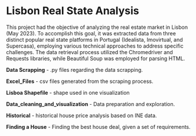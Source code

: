# Lisbon Real State Analysis

This project had the objective of analyzing the real estate market in Lisbon (May 2023). 
To accomplish this goal, it was extracted data from three distinct popular real state platforms in Portugal (Idealista, Imovirtual, and Supercasa), employing various technical approaches to address specific challenges. 
The data retrieval process utilized the Chromedriver and Requests libraries, while Beautiful Soup was employed for parsing HTML.
 
**Data Scrapping** - .py files regarding the data scrapping.

**Excel_Files** - csv files generated from the scraping process.

**Lisboa Shapefile** - shape used in one visualization 

**Data_cleaning_and_visualization** - Data preparation and exploration.

**Historical** - historical house price analysis based on INE data.

**Finding a House** - Finding the best house deal, given a set of requirements.



